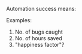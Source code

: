 Automation success means:

Examples:
1. No. of bugs caught
2. No. of hours saved
3. "happiness factor"?